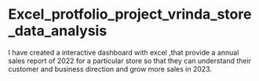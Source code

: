 # Excel_protfolio_project_vrinda_store_data_analysis
I have created a interactive dashboard with excel ,that provide a annual sales report of 2022 for a particular store so that they can understand their customer and business direction and grow more sales in 2023.
